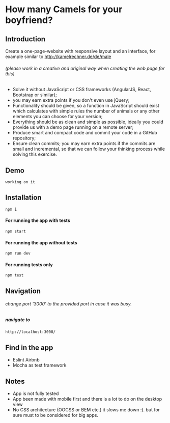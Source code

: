 # How many Camels for your boyfriend?

## Introduction
Create a one-page-website with responsive layout and an interface, for example similar to
http://kamelrechner.de/de/male

###### (please work in a creative and original way when creating the web page for this)

* Solve it without JavaScript or CSS frameworks (AngularJS, React, Bootstrap or similar);
* you may earn extra points if you don't even use jQuery;
* Functionality should be given, so a function in JavaScript should exist which calculates with simple rules the number of animals or any other elements you can choose for your version;
* Everything should be as clean and simple as possible, ideally you could provide us with a demo page running on a remote server;
*  Produce smart and compact code and commit your code in a GitHub repository;
* Ensure clean commits; you may earn extra points if the commits are small and incremental, so that we can follow your thinking process while solving this exercise.

## Demo
    working on it
## Installation
    npm i
#### For running the app with tests
    npm start

#### For running the app without tests
    npm run dev

#### For running tests only
    npm test
    
## Navigation

###### change port '3000' to the provided port in case it was busy.
    
##### navigate to 
    http://localhost:3000/

## Find in the app
* Eslint Airbnb
* Mocha as test framework

## Notes
* App is not fully tested
* App been made with mobile first and there is a lot to do on the desktop view
* No CSS architecture (OOCSS or BEM etc.) it slows me down :). but for sure must to be considered for big apps. 
